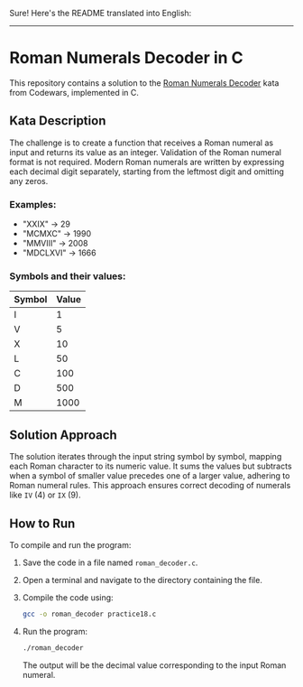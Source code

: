 Sure! Here's the README translated into English:

---

# Roman Numerals Decoder in C

This repository contains a solution to the [Roman Numerals Decoder](https://www.codewars.com/kata/51b6249c4612257ac0000005/c) kata from Codewars, implemented in C.

## Kata Description

The challenge is to create a function that receives a Roman numeral as input and returns its value as an integer. Validation of the Roman numeral format is not required. Modern Roman numerals are written by expressing each decimal digit separately, starting from the leftmost digit and omitting any zeros.

### Examples:

* "XXIX" → 29
* "MCMXC" → 1990
* "MMVIII" → 2008
* "MDCLXVI" → 1666

### Symbols and their values:

| Symbol | Value |
| ------ | ----- |
| I      | 1     |
| V      | 5     |
| X      | 10    |
| L      | 50    |
| C      | 100   |
| D      | 500   |
| M      | 1000  |

## Solution Approach

The solution iterates through the input string symbol by symbol, mapping each Roman character to its numeric value. It sums the values but subtracts when a symbol of smaller value precedes one of a larger value, adhering to Roman numeral rules. This approach ensures correct decoding of numerals like `IV` (4) or `IX` (9).

## How to Run

To compile and run the program:

1. Save the code in a file named `roman_decoder.c`.

2. Open a terminal and navigate to the directory containing the file.

3. Compile the code using:

   ```bash
   gcc -o roman_decoder practice18.c
   ```

4. Run the program:

   ```bash
   ./roman_decoder
   ```

   The output will be the decimal value corresponding to the input Roman numeral.

